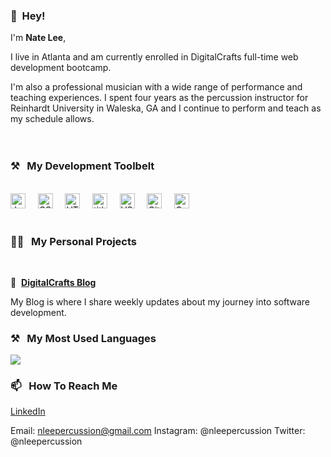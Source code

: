 <!-- [![Header](https://raw.githubusercontent.com/natelee3/<OWNER>/<OWNER>/readme_header.png "Header")](https://some-url.dev/)
 -->
### 👋&nbsp;&nbsp;Hey!

I'm **Nate Lee**, 

I live in Atlanta and am currently enrolled in DigitalCrafts full-time web development bootcamp. 

I'm also a professional musician with a wide range of performance and teaching experiences. I spent four years as the percussion instructor for Reinhardt University in Waleska, GA and I continue to perform and teach as my schedule allows.
<br><br><br>
<!-- To know more, track me on **[Twitter](https://twitter.com/intent/follow?screen_name=obetomuniz)** or **[Newsletter](https://beto.im/newsletter)**.
<br><br> -->
### ⚒&nbsp;&nbsp;&nbsp;My Development Toolbelt
<br><img alt="JavaScript" title="JavaScript" src="https://user-images.githubusercontent.com/1680157/87443764-4af82c80-c5cc-11ea-82c2-c368ee12cf6d.png" height="24">&nbsp;&nbsp;&nbsp;&nbsp;
<img alt="CSS" title="CSS" src="https://user-images.githubusercontent.com/1680157/87443759-4a5f9600-c5cc-11ea-8ae0-715433c1f781.png" height="24">&nbsp;&nbsp;&nbsp;&nbsp;
<img alt="HTML" title="HTML" src="https://user-images.githubusercontent.com/1680157/87443762-4af82c80-c5cc-11ea-85cf-57be0e83c169.png" height="24">&nbsp;&nbsp;&nbsp;&nbsp;
<img alt=" title=" title="Node.js" src="https://user-images.githubusercontent.com/1680157/87443758-4a5f9600-c5cc-11ea-8f63-92e126a1145b.png" height="24">&nbsp;&nbsp;&nbsp;&nbsp;
<img alt="VS Code" title="VS Code" src="https://user-images.githubusercontent.com/1680157/87443751-492e6900-c5cc-11ea-9854-f82d4d921133.png" height="24">&nbsp;&nbsp;&nbsp;&nbsp;
<img alt="Git" title="Git" src="https://user-images.githubusercontent.com/1680157/87443755-49c6ff80-c5cc-11ea-954a-579f7c72873a.png" height="24">&nbsp;&nbsp;&nbsp;&nbsp;
<img alt="Google Chrome" title="Google Chrome" src="https://user-images.githubusercontent.com/1680157/87443745-47fd3c00-c5cc-11ea-878f-44f34572775e.png" height="24"><br><br>
### 👨‍💻&nbsp;&nbsp;&nbsp;My Personal Projects
<br>

📝&nbsp;&nbsp;**[DigitalCrafts Blog](http://github.com/natelee3/blog_posts)**

My Blog is where I share weekly updates about my journey into software development. 


### ⚒&nbsp;&nbsp;&nbsp;My Most Used Languages
<a href="https://github.com/natelee3/natelee3">
  <img align="center" src="https://github-readme-stats.vercel.app/api/top-langs/?username=natelee3&hide=java,html,tex&title_color=ffffff&text_color=c9cacc&icon_color=2bbc8a&bg_color=1d1f21&langs_count=3" />
</a>

### 📫&nbsp;&nbsp;&nbsp;How To Reach Me

<a href="https://www.linkedin.com/in/nate-lee-4062451b"/>LinkedIn</a>

Email: nleepercussion@gmail.com
Instagram: @nleepercussion
Twitter: @nleepercussion
<!--
**natelee3/natelee3** is a ✨ _special_ ✨ repository because its `README.md` (this file) appears on your GitHub profile.

Here are some ideas to get you started:

- 🔭 I’m currently working on ...
- 🌱 I’m currently learning ...
- 👯 I’m looking to collaborate on ...
- 🤔 I’m looking for help with ...
- 💬 Ask me about ...
-  How to reach me: ...
- 😄 Pronouns: ...
- ⚡ Fun fact: ...
-->
